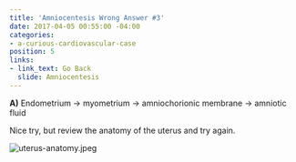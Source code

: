 ```yaml
---
title: 'Amniocentesis Wrong Answer #3'
date: 2017-04-05 00:55:00 -04:00
categories:
- a-curious-cardiovascular-case
position: 5
links:
- link_text: Go Back
  slide: Amniocentesis
---
```


**A)** Endometrium → myometrium → amniochorionic membrane → amniotic fluid

Nice try, but review the anatomy of the uterus and try again.

![uterus-anatomy.jpeg](/uploads/uterus-anatomy.jpeg)
